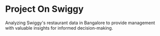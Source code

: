 # Project On Swiggy
Analyzing Swiggy's restaurant data in Bangalore to provide management with valuable insights for informed decision-making.


